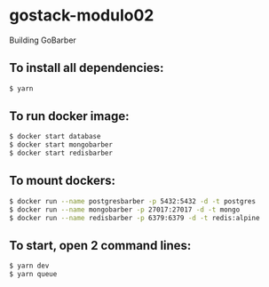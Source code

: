 # gostack-modulo02
Building GoBarber

## To install all dependencies:

```sh
$ yarn
```

## To run docker image:

```sh
$ docker start database
$ docker start mongobarber
$ docker start redisbarber
```

## To mount dockers:

```sh
$ docker run --name postgresbarber -p 5432:5432 -d -t postgres
$ docker run --name mongobarber -p 27017:27017 -d -t mongo
$ docker run --name redisbarber -p 6379:6379 -d -t redis:alpine
```

## To start, open 2 command lines:

```sh
$ yarn dev
$ yarn queue
```
